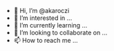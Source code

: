 - 👋 Hi, I’m @akaroczi
- 👀 I’m interested in ...
- 🌱 I’m currently learning ...
- 💞️ I’m looking to collaborate on ...
- 📫 How to reach me ...

<!---
akaroczi/akaroczi is a ✨ special ✨ repository because its `README.md` (this file) appears on your GitHub profile.
You can click the Preview link to take a look at your changes.
--->
